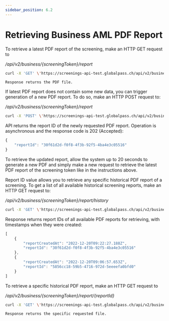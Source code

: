 ```yaml
---
sidebar_position: 6.2
---
```

# Retrieving Business AML PDF Report

To retrieve a latest PDF report of the screening, make an HTTP GET request to

_/api/v2/business/{screeningToken}/report_

```bash title="Example request"
curl -X 'GET' \'https://screenings-api-test.globalpass.ch/api/v2/business/a4101182-f4d8-4ca9-11db-797a726abdbf/report' \-H 'accept: text/plain' \-H 'Authorization: Bearer {your_access_token}'
```

```text title="Example response"
Response returns the PDF file.
```

If latest PDF report does not contain some new data, you can trigger generation of a new PDF report. To do so, make an HTTP POST request to:

_/api/v2/business/{screeningToken}/report_

```bash title="Example request"
curl -X 'POST' \'https://screenings-api-test.globalpass.ch/api/v2/business/1i0404b1-0fe9-4i9a-805c-f41e78de1d0e/report' \-H 'accept: text/plain' \-H 'Authorization: Bearer {your_access_token}'\-d ''
```

API returns the report ID of the newly requested PDF report. Operation is asynchronous and the response code is 202 (Accepted):

```js title="Example response"
{
    "reportId": "30f61d2d-f0f8-4f3b-92f5-4ba4e3c05516"
}
```

To retrieve the updated report, allow the system up to 20 seconds to generate a new PDF and simply make a new request to retrieve the latest PDF report of the screening token like in the instructions above.

Report ID value allows you to retrieve any specific historical PDF report of a screening. To get a list of all available historical screening reports, make an HTTP GET request to:

_/api/v2/business/{screeningToken}/report/history_

```bash title="Example request"
curl -X 'GET' \'https://screenings-api-test.globalpass.ch/api/v2/business/1i0404b1-0fe9-4i9a-805c-f41e78de1d0e/report/history' \-H 'accept: text/plain' \ -H 'Authorization: Bearer {your_access_token}'
```

Response returns report IDs of all available PDF reports for retrieving, with timestamps when they were created:

```js title="Example response"
[
    {
        "reportCreatedAt": "2022-12-20T09:22:27.188Z",
        "reportId": "30f61d2d-f0f8-4f3b-92f5-4ba4e3c05516"
    },
    {
        "reportCreatedAt": "2022-12-20T09:06:57.653Z",
        "reportId": "5856cc18-59b5-4716-972d-5eeeefa0bfd0"
    }
]
```

To retrieve a specific historical PDF report, make an HTTP GET request to

_/api/v2/business/{screeningToken}/report/{reportId}_

```bash title="Example request"
curl -X 'GET' \'https://screenings-api-test.globalpass.ch/api/v2/business/1i0404b1-0fe9-4i9a-805c-f41e78de1d0e/report/5856cc18-59b5-4716-972d-5eeeefa0bfd0' \-H 'accept: text/plain' \ -H 'Authorization: Bearer {your_access_token}'
```

```text title="Example response"
Response returns the specific requested file.
```
